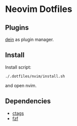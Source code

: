 
# Neovim Dotfiles

## Plugins

[dein](https://github.com/Shougo/dein.vim) as plugin manager.

## Install

Install script: 
```
./.dotfiles/nvim/install.sh
```

and open nvim.

## Dependencies

- [ctags](http://ctags.sourceforge.net)
- [fzf](https://github.com/junegunn/fzf)
